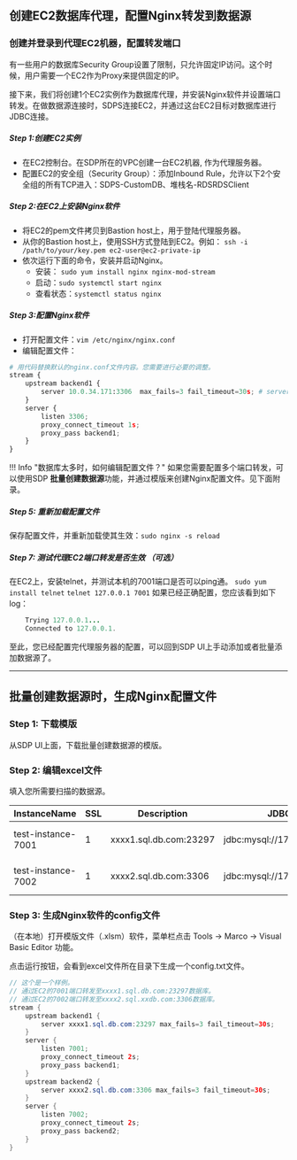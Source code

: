 ## 创建EC2数据库代理，配置Nginx转发到数据源

### 创建并登录到代理EC2机器，配置转发端口
有一些用户的数据库Security Group设置了限制，只允许固定IP访问。这个时候，用户需要一个EC2作为Proxy来提供固定的IP。

接下来，我们将创建1个EC2实例作为数据库代理，并安装Nginx软件并设置端口转发。在做数据源连接时，SDPS连接EC2，并通过这台EC2目标对数据库进行JDBC连接。

##### Step 1:创建EC2实例
- 在EC2控制台。在SDP所在的VPC创建一台EC2机器, 作为代理服务器。
- 配置EC2的安全组（Security Group）：添加Inbound Rule，允许以下2个安全组的所有TCP进入：SDPS-CustomDB、堆栈名-RDSRDSClient

##### Step 2:在EC2上安装Nginx软件
- 将EC2的pem文件拷贝到Bastion host上，用于登陆代理服务器。
- 从你的Bastion host上，使用SSH方式登陆到EC2。例如：
  `ssh -i /path/to/your/key.pem ec2-user@ec2-private-ip`
- 依次运行下面的命令，安装并启动Nginx。
  - 安装： `sudo yum install nginx nginx-mod-stream`
  - 启动：`sudo systemctl start nginx`
  - 查看状态：`systemctl status nginx`
##### Step 3:配置Nginx软件
  - 打开配置文件：`vim /etc/nginx/nginx.conf`
  - 编辑配置文件：
```python
# 用代码替换默认的nginx.conf文件内容。您需要进行必要的调整。
stream {
    upstream backend1 {
        server 10.0.34.171:3306  max_fails=3 fail_timeout=30s; # server地址可以使用域名
    }
    server {
        listen 3306;
        proxy_connect_timeout 1s;
        proxy_pass backend1;
    }
}
```

!!! Info "数据库太多时，如何编辑配置文件？"
    如果您需要配置多个端口转发，可以使用SDP **批量创建数据源**功能，并通过模版来创建Nginx配置文件。见下面附录。

##### Step 5: 重新加载配置文件
保存配置文件，并重新加载使其生效：`sudo nginx -s reload`

##### Step 7: 测试代理EC2端口转发是否生效 （可选）
在EC2上，安装telnet，并测试本机的7001端口是否可以ping通。
`sudo yum install telnet`
`telnet 127.0.0.1 7001`
如果已经正确配置，您应该看到如下log：
```java
    Trying 127.0.0.1...
    Connected to 127.0.0.1.
```
至此，您已经配置完代理服务器的配置，可以回到SDP UI上手动添加或者批量添加数据源了。

---
## 批量创建数据源时，生成Nginx配置文件

### Step 1: 下载模版
从SDP UI上面，下载批量创建数据源的模版。

### Step 2: 编辑excel文件
填入您所需要扫描的数据源。

| InstanceName        | SSL | Description                                                        | JDBC_URL                                     | JDBC_Databases | SecretARN | Username | Password   | AccountID            | Region         | ProviderID |
|---------------------|-----|--------------------------------------------------------------------|----------------------------------------------|----------------|-----------|----------|------------|----------------------|----------------|------------|
| test-instance-7001  | 1   | xxxx1.sql.db.com:23297 | jdbc:mysql://172.31.48.6:7001                |                |           | root     | Temp123456! | 123456789 | ap-guangzhou-1 | 4          |
| test-instance-7002  | 1   | xxxx2.sql.db.com:3306 | jdbc:mysql://172.31.48.6:7002                |                |           | root     | Temp123456! | 123456789 | ap-guangzhou-1 | 4          |

### Step 3: 生成Nginx软件的config文件
（在本地）打开模版文件（.xlsm）软件，菜单栏点击 Tools → Marco → Visual Basic Editor 功能。


点击运行按钮，会看到excel文件所在目录下生成一个config.txt文件。

```java
// 这个是一个样例。
// 通过EC2的7001端口转发至xxxx1.sql.db.com:23297数据库。
// 通过EC2的7002端口转发至xxxx2.sql.xxdb.com:3306数据库。
stream {
    upstream backend1 {
        server xxxx1.sql.db.com:23297 max_fails=3 fail_timeout=30s;
    }
    server {
        listen 7001; 
        proxy_connect_timeout 2s;
        proxy_pass backend1;
    }
    upstream backend2 {
        server xxxx2.sql.db.com:3306 max_fails=3 fail_timeout=30s;
    }
    server {
        listen 7002; 
        proxy_connect_timeout 2s;
        proxy_pass backend2;
    }
}
```
